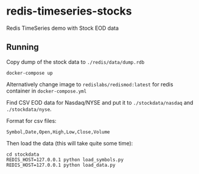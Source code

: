 # redis-timeseries-stocks
Redis TimeSeries demo with Stock EOD data

## Running
Copy dump of the stock data to `./redis/data/dump.rdb`

```
docker-compose up
```

Alternatively change image to `redislabs/redismod:latest` for redis container in `docker-compose.yml`

Find CSV EOD data for Nasdaq/NYSE and put it to `./stockdata/nasdaq` and `./stockdata/nyse`.

Format for csv files:
```
Symbol,Date,Open,High,Low,Close,Volume
```

Then load the data (this will take quite some time):
```
cd stockdata
REDIS_HOST=127.0.0.1 python load_symbols.py
REDIS_HOST=127.0.0.1 python load_data.py
```
